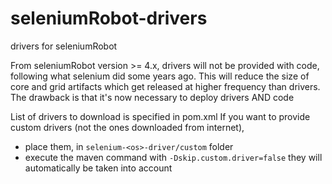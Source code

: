 # seleniumRobot-drivers
drivers for seleniumRobot

From seleniumRobot version >= 4.x, drivers will not be provided with code, following what selenium did some years ago. This will reduce the size of core and grid artifacts which get released at higher frequency than drivers.
The drawback is that it's now necessary to deploy drivers AND code

List of drivers to download is specified in pom.xml
If you want to provide custom drivers (not the ones downloaded from internet), 
- place them, in `selenium-<os>-driver/custom` folder
- execute the maven command with `-Dskip.custom.driver=false`
they will automatically be taken into account

